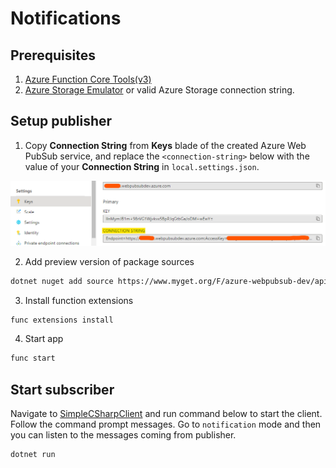 # Notifications

## Prerequisites
1. [Azure Function Core Tools(v3)](https://www.npmjs.com/package/azure-functions-core-tools)
2. [Azure Storage Emulator](https://go.microsoft.com/fwlink/?linkid=717179&clcid=0x409) or valid Azure Storage connection string.

## Setup publisher

1. Copy **Connection String** from **Keys** blade of the created Azure Web PubSub service, and replace the `<connection-string>` below with the value of your **Connection String** in `local.settings.json`.

![Connection String](./../../../../docs/images/portal_conn.png)

2. Add preview version of package sources

```bash
dotnet nuget add source https://www.myget.org/F/azure-webpubsub-dev/api/v3/index.json -n awps-dev
```

3. Install function extensions

```bash
func extensions install
```

4. Start app

```bash
func start
```

## Start subscriber

Navigate to [SimpleCSharpClient](./../../client/SimpleCSharpClient/) and run command below to start the client. Follow the command prompt messages. Go to `notification` mode and then you can listen to the messages coming from publisher.

```bash
dotnet run
```